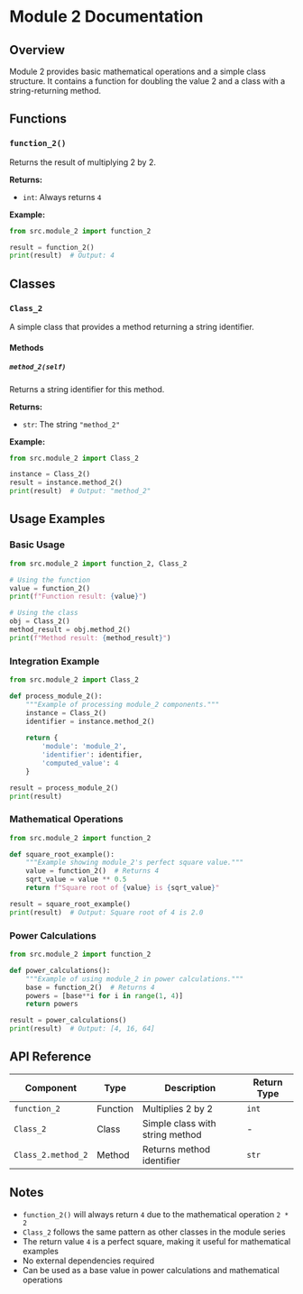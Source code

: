 # Module 2 Documentation

## Overview
Module 2 provides basic mathematical operations and a simple class structure. It contains a function for doubling the value 2 and a class with a string-returning method.

## Functions

### `function_2()`
Returns the result of multiplying 2 by 2.

**Returns:**
- `int`: Always returns `4`

**Example:**
```python
from src.module_2 import function_2

result = function_2()
print(result)  # Output: 4
```

## Classes

### `Class_2`
A simple class that provides a method returning a string identifier.

#### Methods

##### `method_2(self)`
Returns a string identifier for this method.

**Returns:**
- `str`: The string `"method_2"`

**Example:**
```python
from src.module_2 import Class_2

instance = Class_2()
result = instance.method_2()
print(result)  # Output: "method_2"
```

## Usage Examples

### Basic Usage
```python
from src.module_2 import function_2, Class_2

# Using the function
value = function_2()
print(f"Function result: {value}")

# Using the class
obj = Class_2()
method_result = obj.method_2()
print(f"Method result: {method_result}")
```

### Integration Example
```python
from src.module_2 import Class_2

def process_module_2():
    """Example of processing module_2 components."""
    instance = Class_2()
    identifier = instance.method_2()
    
    return {
        'module': 'module_2',
        'identifier': identifier,
        'computed_value': 4
    }

result = process_module_2()
print(result)
```

### Mathematical Operations
```python
from src.module_2 import function_2

def square_root_example():
    """Example showing module_2's perfect square value."""
    value = function_2()  # Returns 4
    sqrt_value = value ** 0.5
    return f"Square root of {value} is {sqrt_value}"

result = square_root_example()
print(result)  # Output: Square root of 4 is 2.0
```

### Power Calculations
```python
from src.module_2 import function_2

def power_calculations():
    """Example of using module_2 in power calculations."""
    base = function_2()  # Returns 4
    powers = [base**i for i in range(1, 4)]
    return powers

result = power_calculations()
print(result)  # Output: [4, 16, 64]
```

## API Reference

| Component | Type | Description | Return Type |
|-----------|------|-------------|-------------|
| `function_2` | Function | Multiplies 2 by 2 | `int` |
| `Class_2` | Class | Simple class with string method | - |
| `Class_2.method_2` | Method | Returns method identifier | `str` |

## Notes
- `function_2()` will always return `4` due to the mathematical operation `2 * 2`
- `Class_2` follows the same pattern as other classes in the module series
- The return value `4` is a perfect square, making it useful for mathematical examples
- No external dependencies required
- Can be used as a base value in power calculations and mathematical operations